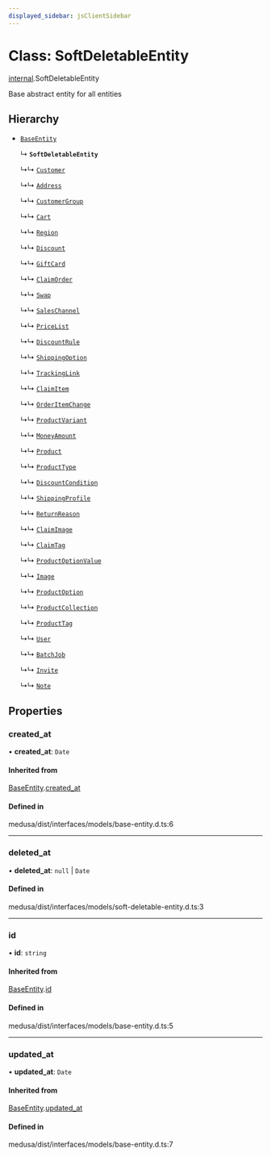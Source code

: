 ```yaml
---
displayed_sidebar: jsClientSidebar
---
```


# Class: SoftDeletableEntity

[internal](../modules/internal.md).SoftDeletableEntity

Base abstract entity for all entities

## Hierarchy

- [`BaseEntity`](internal.BaseEntity.md)

  ↳ **`SoftDeletableEntity`**

  ↳↳ [`Customer`](internal.Customer.md)

  ↳↳ [`Address`](internal.Address.md)

  ↳↳ [`CustomerGroup`](internal.CustomerGroup.md)

  ↳↳ [`Cart`](internal.Cart.md)

  ↳↳ [`Region`](internal.Region.md)

  ↳↳ [`Discount`](internal.Discount.md)

  ↳↳ [`GiftCard`](internal.GiftCard.md)

  ↳↳ [`ClaimOrder`](internal.ClaimOrder.md)

  ↳↳ [`Swap`](internal.Swap.md)

  ↳↳ [`SalesChannel`](internal.SalesChannel.md)

  ↳↳ [`PriceList`](internal.PriceList.md)

  ↳↳ [`DiscountRule`](internal.DiscountRule.md)

  ↳↳ [`ShippingOption`](internal.ShippingOption.md)

  ↳↳ [`TrackingLink`](internal.TrackingLink.md)

  ↳↳ [`ClaimItem`](internal.ClaimItem.md)

  ↳↳ [`OrderItemChange`](internal.OrderItemChange.md)

  ↳↳ [`ProductVariant`](internal.ProductVariant.md)

  ↳↳ [`MoneyAmount`](internal.MoneyAmount.md)

  ↳↳ [`Product`](internal.Product.md)

  ↳↳ [`ProductType`](internal.ProductType.md)

  ↳↳ [`DiscountCondition`](internal.DiscountCondition.md)

  ↳↳ [`ShippingProfile`](internal.ShippingProfile.md)

  ↳↳ [`ReturnReason`](internal.ReturnReason.md)

  ↳↳ [`ClaimImage`](internal.ClaimImage.md)

  ↳↳ [`ClaimTag`](internal.ClaimTag.md)

  ↳↳ [`ProductOptionValue`](internal.ProductOptionValue.md)

  ↳↳ [`Image`](internal.Image.md)

  ↳↳ [`ProductOption`](internal.ProductOption.md)

  ↳↳ [`ProductCollection`](internal.ProductCollection.md)

  ↳↳ [`ProductTag`](internal.ProductTag.md)

  ↳↳ [`User`](internal-1.User.md)

  ↳↳ [`BatchJob`](internal-2.BatchJob.md)

  ↳↳ [`Invite`](internal-10.Invite.md)

  ↳↳ [`Note`](internal-11.Note.md)

## Properties

### created\_at

• **created\_at**: `Date`

#### Inherited from

[BaseEntity](internal.BaseEntity.md).[created_at](internal.BaseEntity.md#created_at)

#### Defined in

medusa/dist/interfaces/models/base-entity.d.ts:6

___

### deleted\_at

• **deleted\_at**: ``null`` \| `Date`

#### Defined in

medusa/dist/interfaces/models/soft-deletable-entity.d.ts:3

___

### id

• **id**: `string`

#### Inherited from

[BaseEntity](internal.BaseEntity.md).[id](internal.BaseEntity.md#id)

#### Defined in

medusa/dist/interfaces/models/base-entity.d.ts:5

___

### updated\_at

• **updated\_at**: `Date`

#### Inherited from

[BaseEntity](internal.BaseEntity.md).[updated_at](internal.BaseEntity.md#updated_at)

#### Defined in

medusa/dist/interfaces/models/base-entity.d.ts:7
